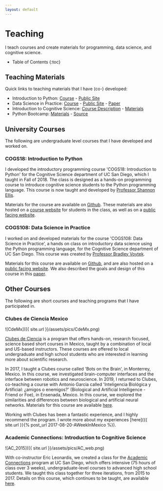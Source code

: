 ```yaml
---
layout: default
---
```


# Teaching

I teach courses and create materials for programming, data science, and cognitive science.

* Table of Contents
{:toc}

## Teaching Materials

Quick links to teaching materials that I have (co-) developed:
- Introduction to Python:
[Course](https://github.com/COGS18) -
[Public Site](https://introductorypython.github.io/)
- Data Science in Practice:
[Course](https://github.com/COGS108) -
[Public Site](https://datascienceinpractice.github.io/) -
[Paper](https://doi.org/10.1080/10691898.2020.1860725)
- Introduction to Cognitive Science:
[Course Description](https://academicconnections.ucsd.edu/onlinecourses/intro-cogsci.html) -
[Materials](https://github.com/TomDonoghue/CogSciClass)
- Python Bootcamp:
[Materials](https://nbviewer.jupyter.org/github/TomDonoghue/PythonBootcamp/blob/master/ProgrammingWithPython.ipynb?flush_cache=true) -
[Source](https://github.com/TomDonoghue/PythonBootcamp)

## University Courses

The following are undergraduate level courses that I have developed and worked on.

### COGS18: Introduction to Python

I developed the introductory programming course 'COGS18: Introduction to Python'
for the Cognitive Science department of UC San Diego, which I taught in Fall of 2018.
The class is designed as a hands-on programming course to introduce cognitive science
students to the Python programming language.
This course is now taught and developed by
[Professor Shannon Ellis](http://www.shanellis.com).

Materials for the course are available on
[Github](https://github.com/cogs18).
These materials are also hosted on a
[course website](https://cogs18.github.io/intro/) for students in the class, as well as on a
[public facing website](https://introductorypython.github.io/).

### COGS108: Data Science in Practice

I worked on and developed materials for the course 'COGS108: Data Science in Practice',
a hands on class on introductory data science using the Python programming language,
for the Cognitive Science department of UC San Diego.
This course was created by
[Professor Bradley Voytek](https://voyteklab.com/).

Materials for this course are available on
[Github](https://github.com/cogs108), and are also hosted on a
[public facing website](https://datascienceinpractice.github.io/).
We also described the goals and design of this course in this
[paper](https://doi.org/10.1080/10691898.2020.1860725).

## Other Courses

The following are short courses and teaching programs that I have participated in.

### Clubes de Ciencia Mexico

![CdeMx]({{ site.url }}/assets/pics/CdeMx.png)

[Clubes de Ciencia](https://www.clubesdeciencia.mx) is a program that offers hands-on, research focused,
science based short courses in Mexico, taught by a combination of local and US-based instructors.
These courses are offered to local undergraduate and high school students who are interested in
learning more about scientific research.

In 2017, I taught a Clubes course called 'Bots on the Brain', in Monterrey, Mexico.
In this course, we investigated brain-computer interfaces and the interface between robotics and neuroscience.
In 2019, I returned to Clubes, co-teaching a course with Antonio Garcia called 'Inteligencia Biológica y Artificial:
¿amigos o enemigos?' (Biological and Artificial Intelligence - Friend or Foe), in Ensenada, Mexico.
In this course, we explored the similarities and differences between biological and artificial neural networks.
Materials for this course are available
[here](https://github.com/TomDonoghue/NeuroAI).

Working with Clubes has been a fantastic experience, and I highly recommend the program.
I wrote more about my experiences
[here]({{ site.url }}{% post_url 2017-08-20-AWeekInMexico %}).

### Academic Connections: Introduction to Cognitive Science

![AC_2015]({{ site.url }}/assets/pics/AC_web.png)

With co-instructor Eric Leonardis, we created a class for the
[Academic Connections](https://academicconnections.ucsd.edu)
program at UC San Diego, which offers intensive (75 hours of class over 3 weeks),
undergraduate-level courses to advanced high school students.
We taught this class together for three iterations, from 2015 to 2017.
Details on this course, which continues to be taught, are available
[here](https://academicconnections.ucsd.edu/courses/intro-cogsci.html).
